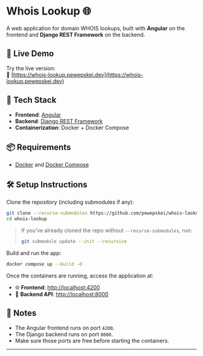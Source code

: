 # Whois Lookup 🌐

A web application for domain WHOIS lookups, built with **Angular** on the frontend and **Django REST Framework** on the backend.

## 🚀 Live Demo

Try the live version:  
🔗 [https://whois-lookup.pewepskei.dev](https://whois-lookup.pewepskei.dev)

## 🧱 Tech Stack

- **Frontend**: [Angular](https://github.com/pewepskei/whois-angular-wrapper)
- **Backend**: [Django REST Framework](https://github.com/pewepskei/whois-django-wrapper)  
- **Containerization**: Docker + Docker Compose

## 📦 Requirements

- [Docker](https://www.docker.com/) and [Docker Compose](https://docs.docker.com/compose/)

## 🛠️ Setup Instructions

Clone the repository (including submodules if any):

```bash
git clone --recurse-submodules https://github.com/pewepskei/whois-lookup.git
cd whois-lookup
```

> If you've already cloned the repo without `--recurse-submodules`, run:
> ```bash
> git submodule update --init --recursive
> ```

Build and run the app:

```bash
docker compose up --build -d
```

Once the containers are running, access the application at:

- 🌐 **Frontend**: [http://localhost:4200](http://localhost:4200)
- 🔌 **Backend API**: [http://localhost:8000](http://localhost:8000)

## 📝 Notes

- The Angular frontend runs on port `4200`.
- The Django backend runs on port `8000`.
- Make sure those ports are free before starting the containers.

---

